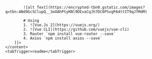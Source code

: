 <snippet>
	<content>
		<![CDATA[
			# ${1:Project Name}
			I'm trying to learn Vue.js, so... Here I'm

			![alt Text](https://encrypted-tbn0.gstatic.com/images?q=tbn:ANd9GcSClupQ__3oOAhPtyKNl9OEvaCqJh7DC8PSvgPA4ttIT9qJfMdM)

			# Using
			1. ![Vue.Js 2](https://vuejs.org/)
			2. ![Vue CLI](https://github.com/vuejs/vue-cli)
			3. Router `npm install vue-router --save`
			4. Axios `npm install axios --save`
		]]>
	</content>
	<tabTrigger>readme</tabTrigger>
</snippet>

